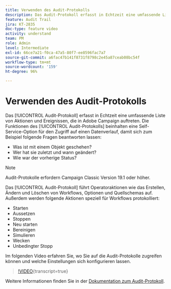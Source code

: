 ```yaml
---
title: Verwenden des Audit-Protokolls
description: Das Audit-Protokoll erfasst in Echtzeit eine umfassende Liste von Aktionen und Ereignissen, die in Adobe Campaign auftreten.
feature: Audit Trail
jira: KT-2835
doc-type: feature video
activity: understand
team: PM
role: Admin
level: Intermediate
exl-id: 66ce7a21-f0ca-47a5-80f7-ee8596fac7a7
source-git-commit: a6fac47b141f8731f8798c2e45a87ceab08bc54f
workflow-type: tm+mt
source-wordcount: '159'
ht-degree: 96%

---
```


# Verwenden des Audit-Protokolls

Das [!UICONTROL Audit-Protokoll] erfasst in Echtzeit eine umfassende Liste von Aktionen und Ereignissen, die in Adobe Campaign auftreten. Die Funktionen des [!UICONTROL Audit-Protokolls] beinhalten eine Self-Service-Option für den Zugriff auf einen Datenverlauf, damit sich zum Beispiel folgende Fragen beantworten lassen:

* Was ist mit einem Objekt geschehen?
* Wer hat sie zuletzt und wann geändert?
* Wie war der vorherige Status?

>[!NOTE]
>
>Audit-Protokolle erfordern Campaign Classic Version 19.1 oder höher.

Das [!UICONTROL Audit-Protokoll] führt Operatoraktionen wie das Erstellen, Ändern und Löschen von Workflows, Optionen und Quellschemas auf. Außerdem werden folgende Aktionen speziell für Workflows protokolliert:

* Starten
* Aussetzen
* Stoppen
* Neu starten
* Bereinigen
* Simulieren
* Wecken
* Unbedingter Stopp

Im folgenden Video erfahren Sie, wo Sie auf die Audit-Protokolle zugreifen können und welche Einstellungen sich konfigurieren lassen.

>[!VIDEO](https://video.tv.adobe.com/v/27425?quality=12&learn=on){transcript=true}

Weitere Informationen finden Sie in der [Dokumentation zum Audit-Protokoll](https://experienceleague.adobe.com/docs/campaign-classic/using/monitoring-campaign-classic/production-procedures/audit-trail.html?lang=de).
